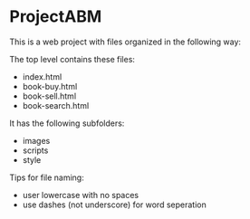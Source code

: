 # ProjectABM
This is a web project with files organized in the following way:

The top level contains these files:

- index.html
- book-buy.html
- book-sell.html
- book-search.html

It has the following subfolders:

- images
- scripts
- style

Tips for file naming:

- user lowercase with no spaces
- use dashes (not underscore) for word seperation